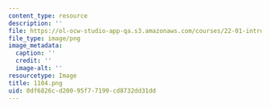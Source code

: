 ```yaml
---
content_type: resource
description: ''
file: https://ol-ocw-studio-app-qa.s3.amazonaws.com/courses/22-01-introduction-to-nuclear-engineering-and-ionizing-radiation-fall-2016/0df6826cd20095f77199cd8732dd31dd_1104.png
file_type: image/png
image_metadata:
  caption: ''
  credit: ''
  image-alt: ''
resourcetype: Image
title: 1104.png
uid: 0df6826c-d200-95f7-7199-cd8732dd31dd
---
```

